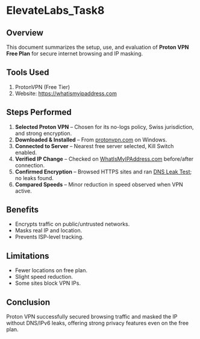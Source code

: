 # ElevateLabs_Task8

## Overview

This document summarizes the setup, use, and evaluation of **Proton VPN Free Plan** for secure internet browsing and IP masking.

## Tools Used
1. ProtonVPN (Free Tier)
2. Website: https://whatismyipaddress.com

## Steps Performed

1. **Selected Proton VPN** – Chosen for its no-logs policy, Swiss jurisdiction, and strong encryption.
2. **Downloaded & Installed** – From [protonvpn.com](https://protonvpn.com) on Windows.
3. **Connected to Server** – Nearest free server selected, Kill Switch enabled.
4. **Verified IP Change** – Checked on [WhatIsMyIPAddress.com](https://www.whatismyipaddress.com) before/after connection.
5. **Confirmed Encryption** – Browsed HTTPS sites and ran [DNS Leak Test](https://www.dnsleaktest.com); no leaks found.
6. **Compared Speeds** – Minor reduction in speed observed when VPN active.

## Benefits

- Encrypts traffic on public/untrusted networks.
- Masks real IP and location.
- Prevents ISP-level tracking.

## Limitations

- Fewer locations on free plan.
- Slight speed reduction.
- Some sites block VPN IPs.

## Conclusion

Proton VPN successfully secured browsing traffic and masked the IP without DNS/IPv6 leaks, offering strong privacy features even on the free plan.
